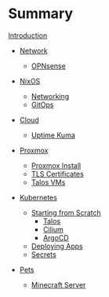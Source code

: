# Summary

[Introduction](./introduction.md)

- [Network]()
  - [OPNsense](./network/OPNsense.md)

- [NixOS](./nixos/README.md)
  - [Networking](./nixos/networking.md)
  - [GitOps](./nixos/GitOps.md)

- [Cloud]()
  - [Uptime Kuma](./cloud/UptimeKuma.md)

- [Proxmox]()
  - [Proxmox Install](./pve/install.md)
  - [TLS Certificates](./pve/tls_certs.md)
  - [Talos VMs](./pve/talos_vms.md)

- [Kubernetes](./k8s/README.md)
  - [Starting from Scratch](./k8s/from_scratch.md)
      - [Talos](./k8s/talos.md)
      - [Cilium](./k8s/cilium.md)
      - [ArgoCD](./k8s/argocd.md)
  - [Deploying Apps]()
  - [Secrets](./k8s/secrets.md)

- [Pets]()
  - [Minecraft Server]()
